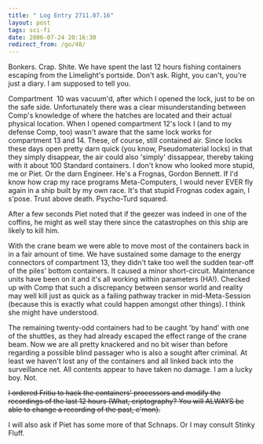 ```yaml
---
title: " Log Entry 2711.07.16"
layout: post
tags: sci-fi
date: 2006-07-24 20:16:30
redirect_from: /go/48/
---
```


Bonkers. Crap. Shite. We have spent the last 12 hours fishing containers escaping from the Limelight&#39;s portside. Don&#39;t ask. Right, you can&#39;t, you&#39;re just a diary. I am supposed to tell you.

Compartment  10 was vacuum&#39;d, after which I opened the lock, just to be on the safe side. Unfortunately there was a clear misunderstanding between Comp&#39;s knowledge of where the hatches are located and their actual physical location. When I opened compartment 12&#39;s lock I (and to my defense Comp, too) wasn&#39;t aware that the same lock works for compartment 13 and 14. These, of course, still contained air. Since locks these days open pretty darn quick (you know, Pseudomaterial locks) in that they simply disappear, the air could also &#39;simply&#39; dissappear, thereby taking with it about 100 Standard containers. I don&#39;t know who looked more stupid, me or Piet. Or the darn Engineer. He&#39;s a Frognas, Gordon Bennett. If I&#39;d know how crap my race programs Meta-Computers, I would never EVER fly again in a ship built by my own race. It&#39;s that stupid Frognas codex again, I s&#39;pose. Trust above death. Psycho-Turd squared. 

After a few seconds Piet noted that if the geezer was indeed in one of the coffins, he might as well stay there since the catastrophes on this ship are likely to kill him.

With the crane beam we were able to  move most of the containers back in in a fair amount of time. We have sustained some damage to the energy connectors of compartment 13, they didn&#39;t take too well the sudden tear-off of the piles&#39; bottom containers. It caused a minor short-circuit. Maintenance units have been on it and it&#39;s all working within parameters (HA!). Checked up with Comp that such a discrepancy between sensor world and reality may well kill just as quick as a failing pathway tracker in mid-Meta-Session (because this is exactly what could happen amongst other things). I think she might have understood. 

The remaining twenty-odd containers had to be caught &#39;by hand&#39; with one of the shuttles, as they had already escaped the effect range of the crane beam. Now we are all pretty knackered and no bit wiser than before regarding a possible blind passager who is also a sought after criminal. At least we haven&#39;t lost any of the containers and all linked back into the surveillance net. All contents appear to have taken no damage. I am a lucky boy. Not. 

<strike>I ordered Fritiu to hack the containers&#39; processors and modify the recordings of the last 12 hours (What, criptography? You will ALWAYS be able to change a recording of the past, c&#39;mon).</strike>

I will also ask if Piet has some more of that Schnaps. Or I may consult Stinky Fluff.

&nbsp;